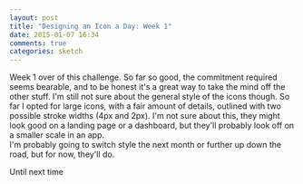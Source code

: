 ```yaml
---
layout: post
title: "Designing an Icon a Day: Week 1"
date: 2015-01-07 16:34
comments: true
categories: sketch 
---
```

Week 1 over of this challenge. So far so good, the commitment required seems bearable, and to be honest it's a great way to take the mind off the other stuff. 
I'm still not sure about the general style of the icons though. So far I opted for large icons, with a fair amount of details, outlined with two possible stroke widths (4px and 2px). I'm not sure about this, they might look good on a landing page or a dashboard, but they'll probably look off on a smaller scale in an app.  
I'm probably going to switch style the next month or further up down the road, but for now, they'll do.  

Until next time
